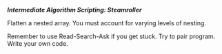 ***Intermediate Algorithm Scripting: Steamroller***

Flatten a nested array. You must account for varying levels of nesting.

Remember to use Read-Search-Ask if you get stuck. Try to pair program. Write your own code.
